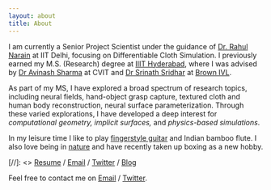 ```yaml
---
layout: about
title: About
---
```

I am currently a Senior Project Scientist under the guidance of [Dr. Rahul Narain](https://www.cse.iitd.ac.in/~narain/) at IIT Delhi, focusing on Differentiable Cloth Simulation.
I previously earned my M.S. (Research) degree at [IIIT Hyderabad](https://www.iiit.ac.in), where I was advised by [Dr Avinash Sharma](https://3dcomputervision.github.io/about/) at CVIT and [Dr Srinath Sridhar](https://cs.brown.edu/people/ssrinath/) at [Brown IVL](https://ivl.cs.brown.edu). 

As part of my MS, I have explored a broad spectrum of research topics, including neural fields, hand-object grasp capture, textured cloth and human body reconstruction, neural surface parameterization. 
Through these varied explorations, I have developed a deep interest for <em>computational geometry, implicit surfaces,</em> and <em>physics-based simulations</em>.

In my leisure time I like to play [fingerstyle guitar](https://photos.app.goo.gl/uKAQGzjoXHCNwsdR9) and Indian bamboo flute. 
I also love being in [nature](https://photos.app.goo.gl/ZY3gFY7EcSK2fAHRA) and have recently taken up boxing as a new hobby.

[//]: <> <i class="fas fa-file-pdf"></i> [Resume](assets/pdf/resume.pdf) / <i class="fas fa-envelope"></i> [Email](chandradeep.pokhariya@research.iiit.ac.in) / <i class="fa fa-twitter"></i> [Twitter](https://twitter.com/coreqode) /  <i class="fas fa-rss"></i> [Blog](https://coreqode.github.io/ikigai/)

Feel free to contact me on [Email](chandradeep.pokhariya@research.iiit.ac.in) / [Twitter](https://twitter.com/coreqode). 

